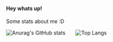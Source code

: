 #### Hey whats up!


Some stats about me :D

![Anurag's GitHub stats](https://github-readme-stats.vercel.app/api?username=JanFahrnholz&count_private&include_all_commits&show_icons=true&title_color=026AF2&bg_color=0C111D&text_color=E9E9ED) &nbsp; &nbsp; &nbsp; ![Top Langs](https://github-readme-stats.vercel.app/api/top-langs/?username=JanFahrnholz&langs_count=16&title_color=026AF2&bg_color=0C111D&text_color=E9E9ED)

